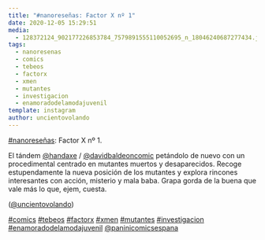 ```yaml
---
title: "#nanoreseñas: Factor X nº 1"
date: 2020-12-05 15:29:51
media: 
  - 128372124_902177226853784_7579891555110052695_n_18046240687277434.jpg
tags: 
  - nanoresenas
  - comics
  - tebeos
  - factorx
  - xmen
  - mutantes
  - investigacion
  - enamoradodelamodajuvenil
template: instagram
author: uncientovolando
---
```


[#nanoreseñas](/tags/nanoresenas): Factor X nº 1.

El tándem [@handaxe](https://instagram.com/handaxe) / [@davidbaldeoncomic](https://instagram.com/davidbaldeoncomic) petándolo de nuevo con un procedimental centrado en mutantes muertos y desaparecidos. Recoge estupendamente la nueva posición de los mutantes y explora rincones interesantes con acción, misterio y mala baba. Grapa gorda de la buena que vale más lo que, ejem, cuesta.

([@uncientovolando](https://instagram.com/uncientovolando))

[#comics](/tags/comics) [#tebeos](/tags/tebeos) [#factorx](/tags/factorx) [#xmen](/tags/xmen) [#mutantes](/tags/mutantes) [#investigacion](/tags/investigacion) [#enamoradodelamodajuvenil](/tags/enamoradodelamodajuvenil) [@paninicomicsespana](https://instagram.com/paninicomicsespana)
